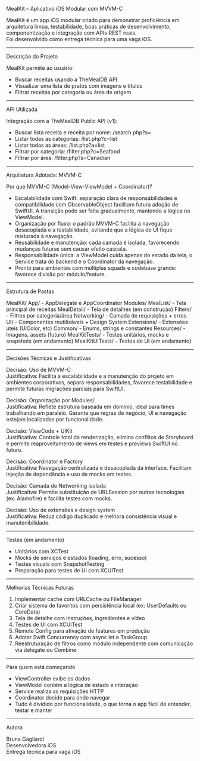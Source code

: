 MealKit – Aplicativo iOS Modular com MVVM-C

MealKit é um app iOS modular criado para demonstrar proficiência em arquitetura limpa, testabilidade, boas práticas de desenvolvimento, componentização e integração com APIs REST reais.  
Foi desenvolvido como entrega técnica para uma vaga iOS.

-------------------------------------------------------------------------------

Descrição do Projeto

MealKit permite ao usuário:
- Buscar receitas usando a TheMealDB API
- Visualizar uma lista de pratos com imagens e títulos
- Filtrar receitas por categoria ou área de origem

-------------------------------------------------------------------------------

API Utilizada

Integração com a TheMealDB Public API (v1):
- Buscar lista receita e receita por nome: /search.php?s=
- Listar todas as categorias: /list.php?c=list
- Listar todas as áreas: /list.php?a=list
- Filtrar por categoria: /filter.php?c=Seafood
- Filtrar por área: /filter.php?a=Canadian

-------------------------------------------------------------------------------

Arquitetura Adotada: MVVM-C

Por que MVVM-C (Model-View-ViewModel + Coordinator)?

- Escalabilidade com Swift: separação clara de responsabilidades e compatibilidade com ObservableObject facilitam futura adoção de SwiftUI. A transição pode ser feita gradualmente, mantendo a lógica no ViewModel.
- Organização por fluxo: o padrão MVVM-C facilita a navegação desacoplada e a testabilidade, evitando que a lógica de UI fique misturada à navegação.
- Reusabilidade e manutenção: cada camada é isolada, favorecendo mudanças futuras sem causar efeito cascata.
- Responsabilidade única: a ViewModel cuida apenas do estado da tela, o Service trata do backend e o Coordinator da navegação.
- Pronto para ambientes com múltiplas squads e codebase grande: favorece divisão por módulo/feature.

-------------------------------------------------------------------------------

Estrutura de Pastas

MealKit/
App/                     - AppDelegate e AppCoordinator
Modules/
MealList/                - Tela principal de receitas
MealDetail/              - Tela de detalhes (em construção)
Filters/                 - Filtros por categoria/área
Networking/              - Camada de requisições + erros
UI/                      - Componentes reutilizáveis + Design System
Extensions/              - Extensões úteis (UIColor, etc)
Common/                  - Enums, strings e constantes
Resources/               - Imagens, assets (futuro)
MealKitTests/            - Testes unitários, mocks e snapshots (em andamento)
MealKitUITests/          - Testes de UI (em andamento)

-------------------------------------------------------------------------------

Decisões Técnicas e Justificativas

Decisão: Uso de MVVM-C  
Justificativa: Facilita a escalabilidade e a manutenção do projeto em ambientes corporativos, separa responsabilidades, favorece testabilidade e permite futuras migrações parciais para SwiftUI.

Decisão: Organização por Modules/  
Justificativa: Reflete estrutura baseada em domínio, ideal para times trabalhando em paralelo. Garante que regras de negócio, UI e navegação estejam localizadas por funcionalidade.

Decisão: ViewCode + UIKit  
Justificativa: Controle total da renderização, elimina conflitos de Storyboard e permite reaproveitamento de views em testes e previews SwiftUI no futuro.

Decisão: Coordinator e Factory  
Justificativa: Navegação centralizada e desacoplada da interface. Facilitam injeção de dependência e uso de mocks em testes.

Decisão: Camada de Networking isolada  
Justificativa: Permite substituição de URLSession por outras tecnologias (ex: Alamofire) e facilita testes com mocks.

Decisão: Uso de extensões e design system  
Justificativa: Reduz código duplicado e melhora consistência visual e manutenibilidade.

-------------------------------------------------------------------------------

Testes (em andamento)

- Unitários com XCTest
- Mocks de serviços e estados (loading, erro, sucesso)
- Testes visuais com SnapshotTesting
- Preparação para testes de UI com XCUITest

-------------------------------------------------------------------------------

Melhorias Técnicas Futuras

1. Implementar cache com URLCache ou FileManager
2. Criar sistema de favoritos com persistência local (ex: UserDefaults ou CoreData)
3. Tela de detalhe com instruções, ingredientes e vídeo
4. Testes de UI com XCUITest
5. Remote Config para ativação de features em produção
6. Adotar Swift Concurrency com async let e TaskGroup
7. Reestruturação de filtros como módulo independente com comunicação via delegate ou Combine

-------------------------------------------------------------------------------

Para quem está começando

- ViewController exibe os dados
- ViewModel contém a lógica de estado e interação
- Service realiza as requisições HTTP
- Coordinator decide para onde navegar
- Tudo é dividido por funcionalidade, o que torna o app fácil de entender, testar e manter

-------------------------------------------------------------------------------

Autora

Bruna Gagliardi  
Desenvolvedora iOS    
Entrega técnica para vaga iOS
